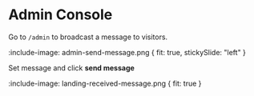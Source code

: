 # Admin Console

Go to `/admin` to broadcast a message to visitors.

:include-image: admin-send-message.png { fit: true, stickySlide: "left" }

Set message and click **send message**

:include-image: landing-received-message.png { fit: true }
 
